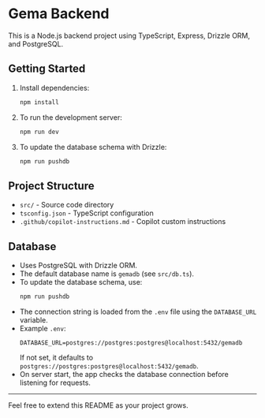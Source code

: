 # Gema Backend

This is a Node.js backend project using TypeScript, Express, Drizzle ORM, and PostgreSQL.

## Getting Started

1. Install dependencies:
   ```sh
   npm install
   ```
2. To run the development server:
   ```sh
   npm run dev
   ```
3. To update the database schema with Drizzle:
   ```sh
   npm run pushdb
   ```

## Project Structure

- `src/` - Source code directory
- `tsconfig.json` - TypeScript configuration
- `.github/copilot-instructions.md` - Copilot custom instructions

## Database

- Uses PostgreSQL with Drizzle ORM.
- The default database name is `gemadb` (see `src/db.ts`).
- To update the database schema, use:
  ```sh
  npm run pushdb
  ```
- The connection string is loaded from the `.env` file using the `DATABASE_URL` variable.
- Example `.env`:
  ```env
  DATABASE_URL=postgres://postgres:postgres@localhost:5432/gemadb
  ```
  If not set, it defaults to `postgres://postgres:postgres@localhost:5432/gemadb`.
- On server start, the app checks the database connection before listening for requests.

---

Feel free to extend this README as your project grows.
